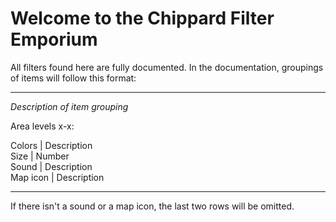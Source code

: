 # Welcome to the Chippard Filter Emporium

All filters found here are fully documented. In the documentation, groupings of items will follow this format:

---

*Description of item grouping*

Area levels x-x:

Colors | Description   
Size | Number  
Sound | Description  
Map icon | Description      

---

If there isn't a sound or a map icon, the last two rows will be omitted.